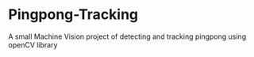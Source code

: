 # Pingpong-Tracking
A small Machine Vision project of detecting and tracking pingpong using openCV library
